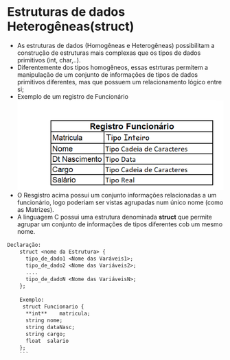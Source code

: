 # Estruturas de dados Heterogêneas(struct)

+ As estruturas de dados (Homogêneas e Heterogêneas) possibilitam a construção de estruturas mais complexas que os tipos de dados primitivos (int, char,..).
+ Diferentemente dos tipos homogêneos, essas estrturas permitem a manipulação de um conjunto de informações de tipos de dados primitivos diferentes, mas que possuem um relacionamento lógico entre si;
+ Exemplo de um registro de Funcionário
![programa](/markdowns/registro.png)
+ O Resgistro acima possui um conjunto informações relacionadas a um funcionário, logo poderiam ser vistas agrupadas num único nome (como as Matrizes).
+ A linguagem C possui uma estrutura denominada <b>struct</b> que permite agrupar um conjunto de informações de tipos diferentes cob um mesmo nome.
 ```
 Declaração:
     struct <nome da Estrutura> {
       tipo_de_dado1 <Nome das Varáveis1>;
       tipo_de_dado2 <Nome das Variáveis2>;
       ....
       tipo_de_dadoN <Nome das VariáveisN>;
     };
     
     Exemplo:
      struct Funcionario {
       **int**    matricula;
       string nome;
       string dataNasc;
       string cargo;
       float  salario
     };
     ```
